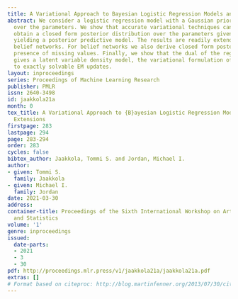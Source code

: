 ```yaml
---
title: A Variational Approach to Bayesian Logistic Regression Models and their Extensions
abstract: We consider a logistic regression model with a Gaussian prior distribution
  over the parameters. We show that accurate variational techniques can be used to
  obtain a closed form posterior distribution over the parameters given the data thereby
  yielding a posterior predictive model. The results are readily extended to (binary)
  belief networks. For belief networks we also derive closed form posteriors in the
  presence of missing values. Finally, we show that the dual of the regression problem
  gives a latent variable density model, the variational formulation of which leads
  to exactly solvable EM updates.
layout: inproceedings
series: Proceedings of Machine Learning Research
publisher: PMLR
issn: 2640-3498
id: jaakkola21a
month: 0
tex_title: A Variational Approach to {B}ayesian Logistic Regression Models and their
  Extensions
firstpage: 283
lastpage: 294
page: 283-294
order: 283
cycles: false
bibtex_author: Jaakkola, Tommi S. and Jordan, Michael I.
author:
- given: Tommi S.
  family: Jaakkola
- given: Michael I.
  family: Jordan
date: 2021-03-30
address:
container-title: Proceedings of the Sixth International Workshop on Artificial Intelligence
  and Statistics
volume: '1'
genre: inproceedings
issued:
  date-parts:
  - 2021
  - 3
  - 30
pdf: http://proceedings.mlr.press/v1/jaakkola21a/jaakkola21a.pdf
extras: []
# Format based on citeproc: http://blog.martinfenner.org/2013/07/30/citeproc-yaml-for-bibliographies/
---
```

